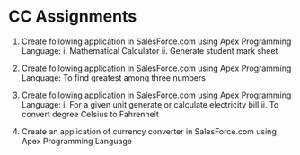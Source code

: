 # CC Assignments

1. Create following application in SalesForce.com using Apex Programming Language:
   i.  Mathematical Calculator
   ii. Generate student mark sheet
   
2. Create following application in SalesForce.com using Apex Programming Language: 
    To find greatest among three numbers
   
3. Create following application in SalesForce.com using Apex Programming Language:
   i.  For a given unit generate or calculate electricity bill
   ii.  To convert degree Celsius to Fahrenheit

4. Create an application of currency converter in SalesForce.com using Apex Programming Language
